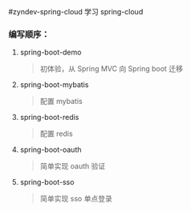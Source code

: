 #zyndev-spring-cloud
学习 spring-cloud

### 编写顺序：

1. spring-boot-demo

    > 初体验，从 Spring MVC 向 Spring boot 迁移 

2. spring-boot-mybatis

    > 配置 mybatis

3. spring-boot-redis

    > 配置 redis

4. spring-boot-oauth

    > 简单实现 oauth 验证

5. spring-boot-sso 

    > 简单实现 sso 单点登录
